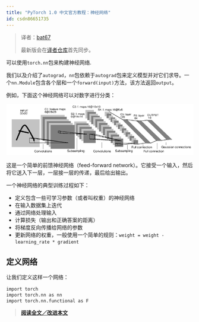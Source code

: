 ```yaml
---
title: "PyTorch 1.0 中文官方教程：神经网络"
id: csdn86651735
---
```


> 译者：[bat67](https://github.com/bat67)
> 
> 最新版会在[译者仓库](https://github.com/bat67/Deep-Learning-with-PyTorch-A-60-Minute-Blitz-cn)首先同步。

可以使用`torch.nn`包来构建神经网络.

我们以及介绍了`autograd`，`nn`包依赖于`autograd`包来定义模型并对它们求导。一个`nn.Module`包含各个层和一个`forward(input)`方法，该方法返回`output`。

例如，下面这个神经网络可以对数字进行分类：

![convnet](../img/b7019500e57c0c96e80567028c9f6b78.png)

这是一个简单的前馈神经网络（feed-forward network）。它接受一个输入，然后将它送入下一层，一层接一层的传递，最后给出输出。

一个神经网络的典型训练过程如下：

*   定义包含一些可学习参数（或者叫权重）的神经网络
*   在输入数据集上迭代
*   通过网络处理输入
*   计算损失（输出和正确答案的距离）
*   将梯度反向传播给网络的参数
*   更新网络的权重，一般使用一个简单的规则：`weight = weight - learning_rate * gradient`

## 定义网络

让我们定义这样一个网络：

```
import torch
import torch.nn as nn
import torch.nn.functional as F 
```

> [**阅读全文／改进本文**](https://github.com/apachecn/pytorch-doc-zh/blob/master/docs/1.0/blitz_neural_networks_tutorial.md)